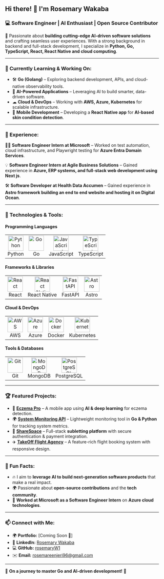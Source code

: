 ## Hi there! 👋 I'm Rosemary Wakaba  

### 💻 Software Engineer | AI Enthusiast | Open Source Contributor  

🚀 Passionate about **building cutting-edge AI-driven software solutions** and crafting seamless user experiences. With a strong background in backend and full-stack development, I specialize in **Python, Go, TypeScript, React, React Native and cloud computing**.  

---

### 🌱 Currently Learning & Working On:
- 🛠 **Go (Golang)** – Exploring backend development, APIs, and cloud-native observability tools.  
- 🤖 **AI-Powered Applications** – Leveraging AI to build smarter, data-driven software.  
- ☁ **Cloud & DevOps** – Working with **AWS, Azure, Kubernetes** for scalable infrastructure.  
- 📱 **Mobile Development** – Developing a **React Native app** for **AI-based skin condition detection**.  

---

### 🔭 Experience:
👩‍💻 **Software Engineer Intern at Microsoft** – Worked on test automation, cloud infrastructure, and Playwright testing for **Azure Entra Domain Services**.  

💡 **Software Engineer Intern at Agile Business Solutions** – Gained experience in **Azure, ERP systems, and full-stack web development using Next js**. 

🛠 **Software Developer at Health Data Accumen** – Gained experience in **Astro framework building an end to end website and hosting it on Digital Ocean**. 

---

### 🚀 Technologies & Tools:

#### **Programming Languages**  
<table>
  <tr>
    <td align="center">
      <img src="https://cdn.jsdelivr.net/gh/devicons/devicon/icons/python/python-original.svg" height="50" alt="Python"/>
      <br>Python
    </td>
    <td align="center">
      <img src="https://cdn.jsdelivr.net/gh/devicons/devicon/icons/go/go-original.svg" height="50" alt="Go"/>
      <br>Go
    </td>
    <td align="center">
      <img src="https://cdn.jsdelivr.net/gh/devicons/devicon/icons/javascript/javascript-original.svg" height="50" alt="JavaScript"/>
      <br>JavaScript
    </td>
    <td align="center">
      <img src="https://cdn.jsdelivr.net/gh/devicons/devicon/icons/typescript/typescript-original.svg" height="50" alt="TypeScript"/>
      <br>TypeScript
    </td>
  </tr>
</table>

#### **Frameworks & Libraries**  
<table>
  <tr>
    <td align="center">
      <img src="https://cdn.jsdelivr.net/gh/devicons/devicon/icons/react/react-original.svg" height="50" alt="React"/>
      <br>React
    </td>
    <td align="center">
      <img src="https://cdn.jsdelivr.net/gh/devicons/devicon/icons/react/react-original.svg" height="50" alt="React Native"/>
      <br>React Native
    </td>
    <td align="center">
      <img src="https://raw.githubusercontent.com/fastapi-design/brand/main/logo/png/fastapi-logo-500x500.png" height="50" alt="FastAPI"/>
      <br>FastAPI
    </td>
    <td align="center">
      <img src="https://github.com/withastro/astro/blob/main/assets/social/banner-dark.png?raw=true" height="50" alt="Astro"/>
      <br>Astro
    </td>
  </tr>
</table>

#### **Cloud & DevOps**  
<table>
  <tr>
    <td align="center">
      <img src="https://upload.wikimedia.org/wikipedia/commons/9/93/Amazon_Web_Services_Logo.svg" height="50" alt="AWS"/>
      <br>AWS
    </td>
    <td align="center">
      <img src="https://cdn.jsdelivr.net/gh/devicons/devicon/icons/azure/azure-original.svg" height="50" alt="Azure"/>
      <br>Azure
    </td>
    <td align="center">
      <img src="https://cdn.jsdelivr.net/gh/devicons/devicon/icons/docker/docker-original.svg" height="50" alt="Docker"/>
      <br>Docker
    </td>
    <td align="center">
      <img src="https://cdn.jsdelivr.net/gh/devicons/devicon/icons/kubernetes/kubernetes-plain.svg" height="50" alt="Kubernetes"/>
      <br>Kubernetes
    </td>
  </tr>
</table>

#### **Tools & Databases**  
<table>
  <tr>
    <td align="center">
      <img src="https://cdn.jsdelivr.net/gh/devicons/devicon/icons/git/git-original.svg" height="50" alt="Git"/>
      <br>Git
    </td>
    <td align="center">
      <img src="https://cdn.jsdelivr.net/gh/devicons/devicon/icons/mongodb/mongodb-original.svg" height="50" alt="MongoDB"/>
      <br>MongoDB
    </td>
    <td align="center">
      <img src="https://cdn.jsdelivr.net/gh/devicons/devicon/icons/postgresql/postgresql-original.svg" height="50" alt="PostgreSQL"/>
      <br>PostgreSQL
    </td>
  </tr>
</table>

---

### 🏆 Featured Projects:
- 🏥 **[Eczema Pro](https://github.com/rosemaryW1/EczemaPro)** – A mobile app using **AI & deep learning** for eczema detection.  
- 🌍 **[System Monitoring API](https://github.com/rosemaryW1/MonitoringAPI)** – Lightweight monitoring tool in **Go & Python** for tracking system metrics.  
- 🏡 **[ShareSpace](https://github.com/rosemaryW1/sharespace)** – Full-stack **subletting platform** with secure authentication & payment integration.  
- ✈️ **[TakeOff Flight Agency](https://github.com/rosemaryW1/TakeOff)** – A feature-rich flight booking system with responsive design.  

---

### 🎯 Fun Facts:
- 🔥 I aim to **leverage AI to build next-generation software products** that make a real impact.  
- 🌍 Passionate about **open-source contributions** and the **tech community**.  
- 🏢 **Worked at Microsoft as a Software Engineer Intern** on **Azure cloud technologies**.  

---

### 📫 Connect with Me:
- 🌍 **Portfolio:** [Coming Soon 🚀]  
- 🏢 **LinkedIn:** [Rosemary Wakaba](https://www.linkedin.com/in/rosemary-njeri-b52a38200/)  
- 💻 **GitHub:** [rosemaryW1](https://github.com/rosemaryW1)  
- ✉️ **Email:** rosemareenjeri96@gmail.com  

---

🚀 **On a journey to master Go and AI-driven development!** 🎯  
